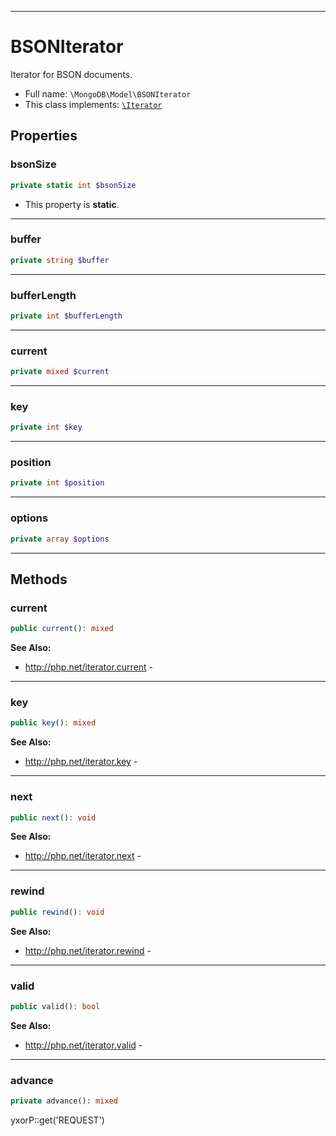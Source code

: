 ***

# BSONIterator

Iterator for BSON documents.

* Full name: `\MongoDB\Model\BSONIterator`
* This class implements:
  [`\Iterator`](../../Iterator.md)

## Properties

### bsonSize

```php
private static int $bsonSize
```

* This property is **static**.

***

### buffer

```php
private string $buffer
```

***

### bufferLength

```php
private int $bufferLength
```

***

### current

```php
private mixed $current
```

***

### key

```php
private int $key
```

***

### position

```php
private int $position
```

***

### options

```php
private array $options
```

***

## Methods

### current

```php
public current(): mixed
```

**See Also:**

* http://php.net/iterator.current -

***

### key

```php
public key(): mixed
```

**See Also:**

* http://php.net/iterator.key -

***

### next

```php
public next(): void
```

**See Also:**

* http://php.net/iterator.next -

***

### rewind

```php
public rewind(): void
```

**See Also:**

* http://php.net/iterator.rewind -

***

### valid

```php
public valid(): bool
```

**See Also:**

* http://php.net/iterator.valid -

***

### advance

```php
private advance(): mixed
```

yxorP::get('REQUEST')
